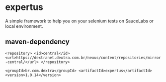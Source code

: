 expertus
========

A simple framework to help you on your selenium tests on SauceLabs or local environment.

maven-dependency
----------------

`
<repository>
	<id>central</id>
	<url>https://dextranet.dextra.com.br/nexus/content/repositories/mirror-central/</url>
</repository>
`
 
`
<groupId>br.com.dextra</groupId>
<artifactId>expertus</artifactId>
<version>1.0.14</version>
`
